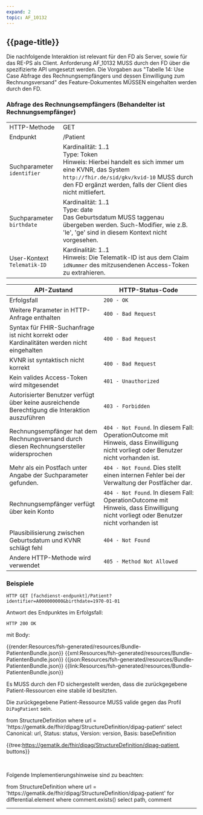 ```yaml
---
expand: 2
topic: AF_10132
---
```


## {{page-title}}

Die nachfolgende Interaktion ist relevant für den FD als Server, sowie für das RE-PS als Client. Anforderung AF_10132 MUSS durch den FD über die spezifizierte API umgesetzt werden. Die Vorgaben aus "Tabelle 14: Use Case Abfrage des Rechnungsempfängers und dessen Einwilligung zum Rechnungsversand" des Feature-Dokumentes MÜSSEN eingehalten werden durch den FD.

### Abfrage des Rechnungsempfängers (Behandelter ist Rechnungsempfänger)

|||
|-|-|
|HTTP-Methode|GET|
|Endpunkt|/Patient|
|Suchparameter `identifier`| Kardinalität: 1..1 <br>Type: Token<br>Hinweis: Hierbei handelt es sich immer um eine KVNR, das System `http://fhir.de/sid/gkv/kvid-10` MUSS durch den FD ergänzt werden, falls der Client dies nicht mitliefert.|
|Suchparameter `birthdate`| Kardinalität: 1..1<br>Type: date<br>Das Geburtsdatum MUSS taggenau übergeben werden. Such-Modifier, wie z.B. 'le', 'ge' sind in diesem Kontext nicht vorgesehen.|
|User-Kontext `Telematik-ID`| Kardinalität: 1..1<br>Hinweis: Die Telematik-ID ist aus dem Claim `idNummer` des mitzusendenen Access-Token zu extrahieren.|

|API-Zustand|HTTP-Status-Code|
|-|-|
|Erfolgsfall|`200 - OK`|
|Weitere Parameter in HTTP-Anfrage enthalten|`400 - Bad Request`|
|Syntax für FHIR-Suchanfrage ist nicht korrekt oder Kardinalitäten werden nicht eingehalten|`400 - Bad Request`|
|KVNR ist syntaktisch nicht korrekt|`400 - Bad Request`|
|Kein valides Access-Token wird mitgesendet|`401 - Unauthorized`|
|Autorisierter Benutzer verfügt über keine ausreichende Berechtigung die Interaktion auszuführen|`403 - Forbidden`|
|Rechnungsempfänger hat dem Rechnungsversand durch diesen Rechnungsersteller widersprochen|`404 - Not Found`. In diesem Fall: OperationOutcome mit Hinweis, dass Einwilligung nicht vorliegt oder Benutzer nicht vorhanden ist.|
|Mehr als ein Postfach unter Angabe der Suchparameter gefunden.|`404 - Not Found`. Dies stellt einen internen Fehler bei der Verwaltung der Postfächer dar.|
|Rechnungsempfänger verfügt über kein Konto|`404 - Not Found`. In diesem Fall: OperationOutcome mit Hinweis, dass Einwilligung nicht vorliegt oder Benutzer nicht vorhanden ist|
|Plausibilisierung zwischen Geburtsdatum und KVNR schlägt fehl|`404 - Not Found`|
|Andere HTTP-Methode wird verwendet|`405 - Method Not Allowed`|

### Beispiele

```
HTTP GET [fachdienst-endpunkt]/Patient?identifier=A000000000&birthdate=1970-01-01
```

Antwort des Endpunktes im Erfolgsfall:

```
HTTP 200 OK
```
mit Body:

<tabs>
    <tab title="DocumentReference">      
        {{render:Resources/fsh-generated/resources/Bundle-PatientenBundle.json}}
    </tab>
    <tab title="XML">      
        {{xml:Resources/fsh-generated/resources/Bundle-PatientenBundle.json}}
    </tab>
    <tab title="JSON">
        {{json:Resources/fsh-generated/resources/Bundle-PatientenBundle.json}}
    </tab>
    <tab title="Link">
        {{link:Resources/fsh-generated/resources/Bundle-PatientenBundle.json}}
    </tab>
</tabs>

Es MUSS durch den FD sichergestellt werden, dass die zurückgegebene Patient-Ressourcen eine stabile id besitzten.

Die zurückgegebene Patient-Ressource MUSS valide gegen das Profil `DiPagPatient` sein.

<fql output="table" headers="true">
from
	StructureDefinition
where
	url = 'https://gematik.de/fhir/dipag/StructureDefinition/dipag-patient'
select
	Canonical: url, Status: status, Version: version, Basis: baseDefinition
</fql>

<br>

{{tree:https://gematik.de/fhir/dipag/StructureDefinition/dipag-patient, buttons}}

<br>

Folgende Implementierungshinweise sind zu beachten:

<fql output="table" headers="false">
from StructureDefinition where url = 'https://gematik.de/fhir/dipag/StructureDefinition/dipag-patient' for differential.element where comment.exists() select path, comment
</fql>

----
